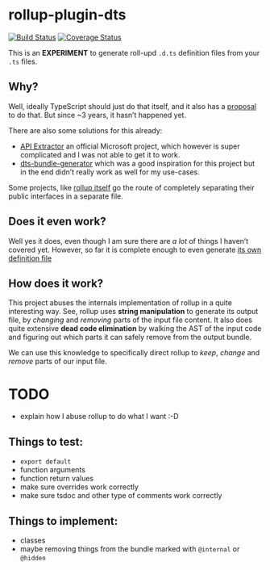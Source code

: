 # rollup-plugin-dts

[![Build Status](https://img.shields.io/travis/Swatinem/rollup-plugin-dts.svg)](https://travis-ci.org/Swatinem/rollup-plugin-dts)
[![Coverage Status](https://img.shields.io/codecov/c/github/Swatinem/rollup-plugin-dts.svg)](https://codecov.io/gh/Swatinem/rollup-plugin-dts)

This is an **EXPERIMENT** to generate roll-upd `.d.ts` definition files from
your `.ts` files.

## Why?

Well, ideally TypeScript should just do that itself, and it also has a
[proposal](https://github.com/Microsoft/TypeScript/issues/4433) to do that.
But since ~3 years, it hasn’t happened yet.

There are also some solutions for this already:

- [API Extractor](https://github.com/Microsoft/web-build-tools/wiki/API-Extractor)
  an official Microsoft project, which however is super complicated and I was not
  able to get it to work.
- [dts-bundle-generator](https://github.com/timocov/dts-bundle-generator) which
  was a good inspiration for this project but in the end didn’t really work as
  well for my use-cases.

Some projects, like [rollup itself](https://github.com/rollup/rollup/blob/24fe07f39da8e4225f4bc4f797331930d8405ec2/src/rollup/types.d.ts)
go the route of completely separating their public interfaces in a separate file.

## Does it even work?

Well yes it does, even though I am sure there are _a lot_ of things I haven’t
covered yet. However, so far it is complete enough to even generate
[its own definition file](./src/__tests__/testcases/rollup-plugin-dts/expected.ts)

## How does it work?

This project abuses the internals implementation of rollup in a quite interesting
way.
See, rollup uses **string manipulation** to generate its output file, by
_changing_ and _removing_ parts of the input file content. It also does quite
extensive **dead code elimination** by walking the AST of the input code and
figuring out which parts it can safely remove from the output bundle.

We can use this knowledge to specifically direct rollup to _keep_, _change_ and
_remove_ parts of our input file.

# TODO

- explain how I abuse rollup to do what I want :-D

## Things to test:

- `export default`
- function arguments
- function return values
- make sure overrides work correctly
- make sure tsdoc and other type of comments work correctly

## Things to implement:

- classes
- maybe removing things from the bundle marked with `@internal` or `@hidden`
